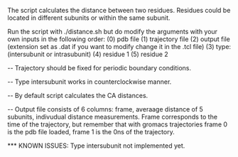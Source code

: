 The script calculates the distance between two residues. Residues could be located in different subunits or within the same subunit. 

Run the script with ./distance.sh but do modify the arguments with your own inputs in the following order:
(0) pdb file
(1) trajectory file
(2) output file (extension set as .dat if you want to modify change it in the .tcl file)
(3) type: (intersubunit or intrasubunit)
(4) residue 1
(5) residue 2

-- Trajectory should be fixed for periodic boundary conditions. 

-- Type intersubunit works in counterclockwise manner.
 
-- By default script calculates the CA distances. 

-- Output file consists of 6 columns: frame, averaage distance of 5 subunits, indivudual distance measurements. Frame corresponds to the time of the trajectory, but remember that with gromacs trajectories frame 0 is the pdb file loaded, frame 1 is the 0ns of the trajectory.

*** KNOWN ISSUES: Type intersubunit not implemented yet.